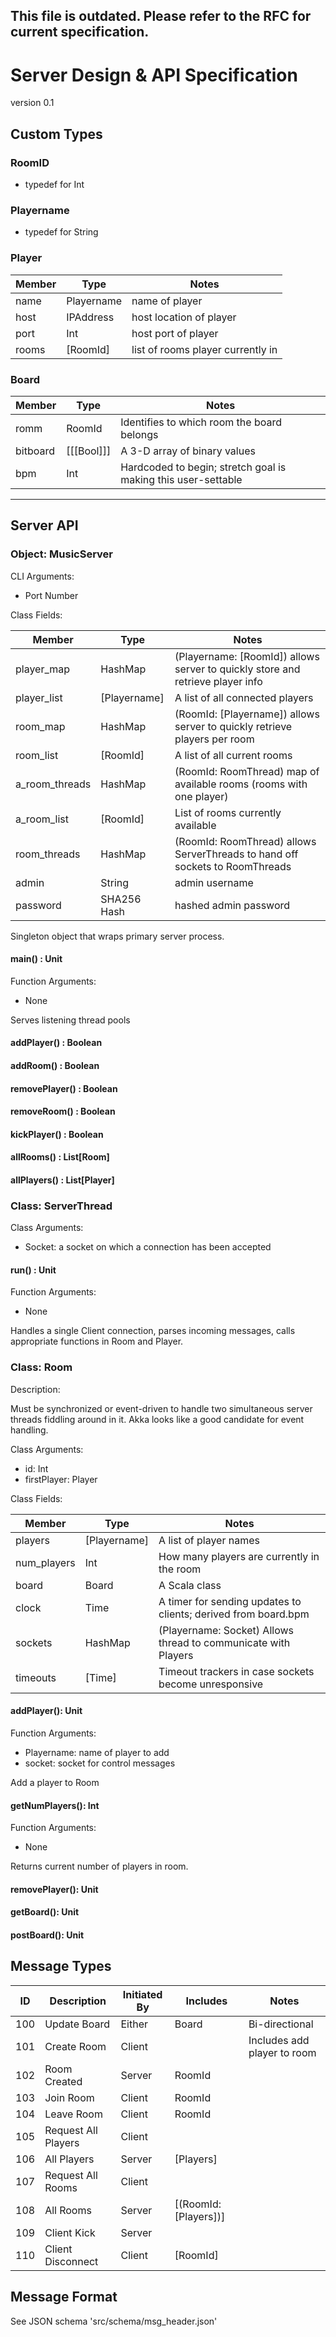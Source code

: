 ## This file is outdated. Please refer to the RFC for current specification.

# Server Design & API Specification
version 0.1

## Custom Types

### RoomID
- typedef for Int

### Playername
- typedef for String

### Player
Member | Type | Notes
-------|------|------
name  | Playername | name of player
host  | IPAddress  | host location of player
port  | Int        | host port of player
rooms | [RoomId]   | list of rooms player currently in

### Board
Member | Type | Notes
-------|------|------
romm     | RoomId     | Identifies to which room the board belongs
bitboard | [[[Bool]]] | A 3-D array of binary values
bpm      | Int        | Hardcoded to begin; stretch goal is making this user-settable

---

## Server API

### Object: MusicServer
CLI Arguments: 
- Port Number

Class Fields:

Member | Type | Notes
-------|------|------
player_map   | HashMap      | (Playername: [RoomId]) allows server to quickly store and retrieve player info
player_list  | [Playername] | A list of all connected players
room_map     | HashMap      | (RoomId: [Playername]) allows server to quickly retrieve players per room
room_list    | [RoomId]     | A list of all current rooms
a_room_threads | HashMap    | (RoomId: RoomThread) map of available rooms (rooms with one player)
a_room_list  | [RoomId]     | List of rooms currently available
room_threads | HashMap      | (RoomId: RoomThread) allows ServerThreads to hand off sockets to RoomThreads
admin        | String       | admin username
password     | SHA256 Hash  | hashed admin password

Singleton object that wraps primary server process.

#### main() : Unit
Function Arguments:
- None

Serves listening thread pools

#### addPlayer() : Boolean

#### addRoom() : Boolean

#### removePlayer() : Boolean

#### removeRoom() : Boolean

#### kickPlayer() : Boolean

#### allRooms() : List[Room]

#### allPlayers() : List[Player]

### Class: ServerThread
Class Arguments:
- Socket: a socket on which a connection has been accepted

#### run() : Unit
Function Arguments: 
- None

Handles a single Client connection, parses incoming messages, calls appropriate functions in Room and Player.

### Class: Room
Description:

Must be synchronized or event-driven to handle two simultaneous server threads fiddling around in it. Akka looks like
a good candidate for event handling.

Class Arguments:
- id: Int
- firstPlayer: Player

Class Fields:

Member | Type | Notes
-------|------|------
players     | [Playername] | A list of player names
num_players | Int          | How many players are currently in the room
board       | Board        | A Scala class
clock       | Time         | A timer for sending updates to clients; derived from board.bpm
sockets     | HashMap      | (Playername: Socket) Allows thread to communicate with Players
timeouts    | [Time]       | Timeout trackers in case sockets become unresponsive

#### addPlayer(): Unit
Function Arguments:
- Playername: name of player to add
- socket: socket for control messages

Add a player to Room

#### getNumPlayers(): Int
Function Arguments: 
- None

Returns current number of players in room.

#### removePlayer(): Unit

#### getBoard(): Unit

#### postBoard(): Unit

## Message Types

ID | Description | Initiated By | Includes | Notes
---|-------------|--------------|----------|------
100 | Update Board        | Either | Board                 | Bi-directional
101 | Create Room         | Client |                       | Includes add player to room
102 | Room Created        | Server | RoomId                |
103 | Join Room           | Client | RoomId                | 
104 | Leave Room          | Client | RoomId                | 
105 | Request All Players | Client |                       |
106 | All Players         | Server | [Players]             |
107 | Request All Rooms   | Client |                       |
108 | All Rooms           | Server | [(RoomId: [Players])] |
109 | Client Kick         | Server |                       |
110 | Client Disconnect   | Client | [RoomId]              |

## Message Format
See JSON schema 'src/schema/msg_header.json'
